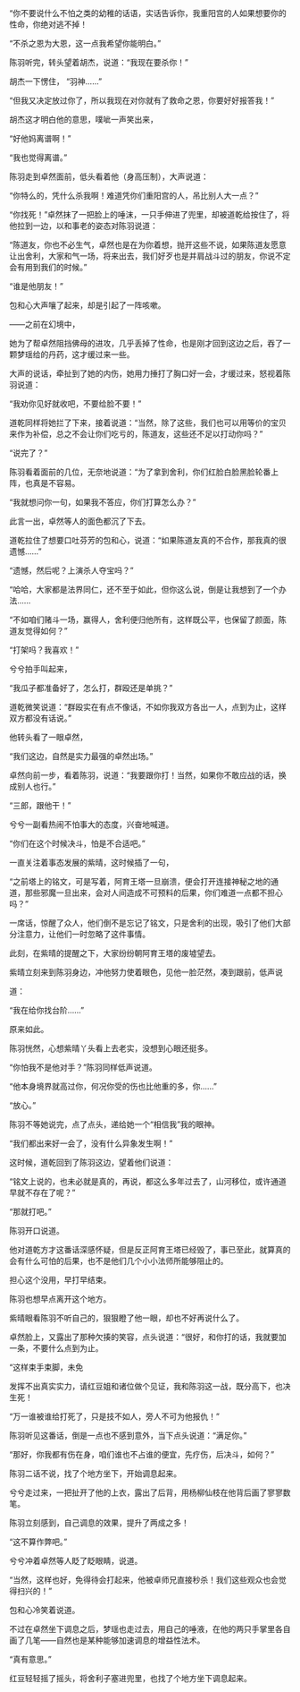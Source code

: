 “你不要说什么不怕之类的幼稚的话语，实话告诉你，我重阳宫的人如果想要你的性命，你绝对逃不掉！

“不杀之恩为大恩，这一点我希望你能明白。”

陈羽听完，转头望着胡杰，说道：“我现在要杀你！”

胡杰一下愣住， “羽神……”

“但我又决定放过你了，所以我现在对你就有了救命之恩，你要好好报答我！”

胡杰这才明白他的意思，噗呲一声笑出来，

“好他妈离谱啊！”

“我也觉得离谱。”

陈羽走到卓然面前，低头看着他（身高压制），大声说道：

“你特么的，凭什么杀我啊！难道凭你们重阳宫的人，吊比别人大一点？”

“你找死！”卓然抹了一把脸上的唾沫，一只手伸进了兜里，却被道乾给按住了，将他拉到一边，以和事老的姿态对陈羽说道：

“陈道友，你也不必生气，卓然也是在为你着想，抛开这些不说，如果陈道友愿意让出舍利，大家和气一场，将来出去，我们好歹也是并肩战斗过的朋友，你说不定会有用到我们的时候。”

“谁是他朋友！”

包和心大声嚷了起来，却是引起了一阵咳嗽。

——之前在幻境中，

她为了帮卓然阻挡佛母的进攻，几乎丢掉了性命，也是刚才回到这边之后，吞了一颗梦瑶给的丹药，这才缓过来一些。

大声的说话，牵扯到了她的内伤，她用力捶打了胸口好一会，才缓过来，怒视着陈羽说道：

“我劝你见好就收吧，不要给脸不要！”

道乾同样将她拦了下来，接着说道：“当然，除了这些，我们也可以用等价的宝贝来作为补偿，总之不会让你们吃亏的，陈道友，这些还不足以打动你吗？”

“说完了？”

陈羽看着面前的几位，无奈地说道：“为了拿到舍利，你们红脸白脸黑脸轮番上阵，也真是不容易。

“我就想问你一句，如果我不答应，你们打算怎么办？”

此言一出，卓然等人的面色都沉了下去。

道乾拉住了想要口吐芬芳的包和心，说道：“如果陈道友真的不合作，那我真的很遗憾……”

“遗憾，然后呢？上演杀人夺宝吗？”

“哈哈，大家都是法界同仁，还不至于如此，但你这么说，倒是让我想到了一个办法……

“不如咱们赌斗一场，赢得人，舍利便归他所有，这样既公平，也保留了颜面，陈道友觉得如何？”

“打架吗？我喜欢！”

兮兮拍手叫起来，

“我瓜子都准备好了，怎么打，群殴还是单挑？”

道乾微笑说道：“群殴实在有点不像话，不如你我双方各出一人，点到为止，这样双方都没有话说。”

他转头看了一眼卓然，

“我们这边，自然是实力最强的卓然出场。”

卓然向前一步，看着陈羽，说道：“我要跟你打！当然，如果你不敢应战的话，换成别人也行。”

“三郎，跟他干！”

兮兮一副看热闹不怕事大的态度，兴奋地喊道。

“你们在这个时候决斗，怕是不合适吧。”

一直关注着事态发展的紫晴，这时候插了一句，

“之前塔上的铭文，可是写着，阿育王塔一旦崩溃，便会打开连接神秘之地的通道，那些邪魔一旦出来，会对人间造成不可预料的后果，你们难道一点都不担心吗？”

一席话，惊醒了众人，他们倒不是忘记了铭文，只是舍利的出现，吸引了他们大部分注意力，让他们一时忽略了这件事情。

此刻，在紫晴的提醒之下，大家纷纷朝阿育王塔的废墟望去。

紫晴立刻来到陈羽身边，冲他努力使着眼色，见他一脸茫然，凑到跟前，低声说

道：

“我在给你找台阶……”

原来如此。

陈羽恍然，心想紫晴丫头看上去老实，没想到心眼还挺多。

“你怕我不是他对手？”陈羽同样低声说道。

“他本身境界就高过你，何况你受的伤也比他重的多，你……”

“放心。”

陈羽不等她说完，点了点头，递给她一个“相信我”我的眼神。

“我们都出来好一会了，没有什么异象发生啊！”

这时候，道乾回到了陈羽这边，望着他们说道：

“铭文上说的，也未必就是真的，再说，都这么多年过去了，山河移位，或许通道早就不存在了呢？”

“那就打吧。”

陈羽开口说道。

他对道乾方才这番话深感怀疑，但是反正阿育王塔已经毁了，事已至此，就算真的会有什么可怕的后果，也不是他们几个小小法师所能够阻止的。

担心这个没用，早打早结束。

陈羽也想早点离开这个地方。

紫晴眼看陈羽不听自己的，狠狠瞪了他一眼，却也不好再说什么了。

卓然脸上，又露出了那种欠揍的笑容，点头说道：“很好，和你打的话，我就要加一条，不要什么点到为止。

“这样束手束脚，未免

发挥不出真实实力，请红豆姐和诸位做个见证，我和陈羽这一战，既分高下，也决生死！

“万一谁被谁给打死了，只是技不如人，旁人不可为他报仇！”

陈羽听见这番话，倒是一点也不感到意外，当下点头说道：“满足你。”

“那好，你我都有伤在身，咱们谁也不占谁的便宜，先疗伤，后决斗，如何？”

陈羽二话不说，找了个地方坐下，开始调息起来。

兮兮走过来，一把扯开了他的上衣，露出了后背，用杨柳仙枝在他背后画了寥寥数笔。

陈羽立刻感到，自己调息的效果，提升了两成之多！

“这不算作弊吧。”

兮兮冲着卓然等人眨了眨眼睛，说道。

“当然，这样也好，免得待会打起来，他被卓师兄直接秒杀！我们这些观众也会觉得扫兴的！”

包和心冷笑着说道。

不过在卓然坐下调息之后，梦瑶也走过去，用自己的唾液，在他的两只手掌里各自画了几笔——自然也是某种能够加速调息的增益性法术。

“真有意思。”

红豆轻轻摇了摇头，将舍利子塞进兜里，也找了个地方坐下调息起来。
